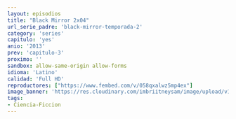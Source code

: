 ```yaml
---
layout: episodios
title: "Black Mirror 2x04"
url_serie_padre: 'black-mirror-temporada-2'
category: 'series'
capitulo: 'yes'
anio: '2013'
prev: 'capitulo-3'
proximo: ''
sandbox: allow-same-origin allow-forms
idioma: 'Latino'
calidad: 'Full HD'
reproductores: ["https://www.fembed.com/v/058qxalwz5mp4ex"]
image_banner: 'https://res.cloudinary.com/imbriitneysam/image/upload/v1547402297/black-2-banner-min.jpg'
tags:
- Ciencia-Ficcion
---
```












